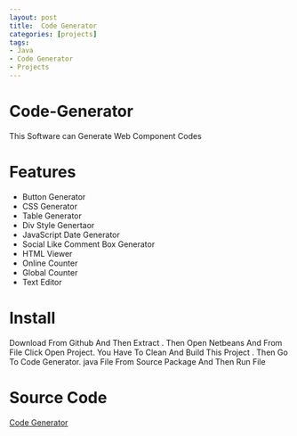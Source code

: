 ```yaml
---
layout: post
title:  Code Generator
categories: [projects]
tags:
- Java
- Code Generator
- Projects
---
```


# Code-Generator
This Software can Generate Web Component Codes

# Features

* Button Generator
* CSS Generator
* Table Generator
* Div Style Genertaor
* JavaScript Date Generator
* Social Like Comment Box Generator
* HTML Viewer
* Online Counter
* Global Counter
* Text Editor

# Install

Download From Github And Then Extract . Then Open Netbeans And From File Click Open Project. You Have To Clean And Build This Project . Then Go To Code Generator. java File From Source Package And Then Run File

# Source Code

<a href="https://github.com/shawon100/Code-Generator"> Code Generator </a>



